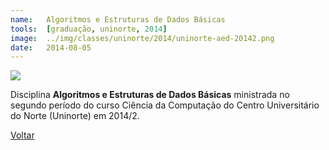 ```yaml
---
name:  	Algoritmos e Estruturas de Dados Básicas
tools: 	[graduação, uninorte, 2014]
image: 	../img/classes/uninorte/2014/uninorte-aed-20142.png
date: 	2014-08-05
---
```


![](../img/classes/uninorte/2014/uninorte-aed-20142.png)

Disciplina **Algoritmos e Estruturas de Dados Básicas** ministrada no segundo período  do curso Ciência da Computação do Centro Universitário do Norte (Uninorte) em 2014/2.

<p class="text-center">
	<a class="btn btn-outline-primary mt-1" href="{{ site.baseurl }}/classes/">Voltar</a>
</p>
